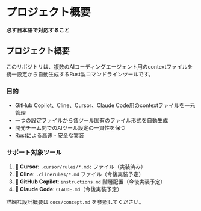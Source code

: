 # プロジェクト概要

**必ず日本語で対応すること**

## プロジェクト概要

このリポジトリは、複数のAIコーディングエージェント用のcontextファイルを統一設定から自動生成するRust製コマンドラインツールです。

### 目的
- GitHub Copilot、Cline、Cursor、Claude Code用のcontextファイルを一元管理
- 一つの設定ファイルから各ツール固有のファイル形式を自動生成
- 開発チーム間でのAIツール設定の一貫性を保つ
- Rustによる高速・安全な実装

### サポート対象ツール
1. **🎯 Cursor**: `.cursor/rules/*.mdc` ファイル（実装済み）
2. **🚧 Cline**: `.clinerules/*.md` ファイル（今後実装予定）
3. **🚧 GitHub Copilot**: `instructions.md` 階層配置（今後実装予定）
4. **🚧 Claude Code**: `CLAUDE.md`（今後実装予定）

詳細な設計概要は `docs/concept.md` を参照してください。